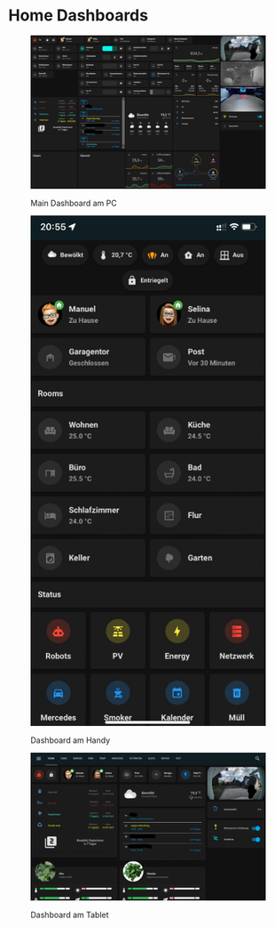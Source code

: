 # Home Dashboards

<figure><img src="../../../.gitbook/assets/image (13).png" alt=""><figcaption><p>Main Dashboard am PC</p></figcaption></figure>

<figure><img src="../../../.gitbook/assets/image (2) (2).png" alt=""><figcaption><p>Dashboard am Handy</p></figcaption></figure>

<figure><img src="../../../.gitbook/assets/image (6) (1).png" alt=""><figcaption><p>Dashboard am Tablet</p></figcaption></figure>
